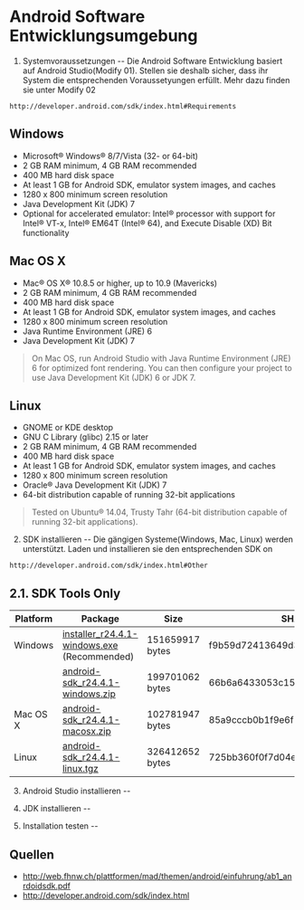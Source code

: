 Android Software Entwicklungsumgebung
===

1. Systemvoraussetzungen
--
Die Android Software Entwicklung basiert auf Android Studio(Modify 01). Stellen sie deshalb sicher, dass ihr System die entsprechenden Voraussetyungen erfüllt. Mehr dazu finden sie unter
Modify 02
```
http://developer.android.com/sdk/index.html#Requirements
```
Windows
---
- Microsoft® Windows® 8/7/Vista (32- or 64-bit)
- 2 GB RAM minimum, 4 GB RAM recommended
- 400 MB hard disk space
- At least 1 GB for Android SDK, emulator system images, and caches
- 1280 x 800 minimum screen resolution
- Java Development Kit (JDK) 7
- Optional for accelerated emulator: Intel® processor with support for Intel® VT-x, Intel® EM64T (Intel® 64), and Execute Disable (XD) Bit functionality

Mac OS X
---
- Mac® OS X® 10.8.5 or higher, up to 10.9 (Mavericks)
- 2 GB RAM minimum, 4 GB RAM recommended
- 400 MB hard disk space
- At least 1 GB for Android SDK, emulator system images, and caches
- 1280 x 800 minimum screen resolution
- Java Runtime Environment (JRE) 6
- Java Development Kit (JDK) 7
>On Mac OS, run Android Studio with Java Runtime Environment (JRE) 6 for optimized font rendering. You can then configure your project to use Java Development Kit (JDK) 6 or JDK 7.

Linux
---
- GNOME or KDE desktop
- GNU C Library (glibc) 2.15 or later
- 2 GB RAM minimum, 4 GB RAM recommended
- 400 MB hard disk space
- At least 1 GB for Android SDK, emulator system images, and caches
- 1280 x 800 minimum screen resolution
- Oracle® Java Development Kit (JDK) 7
- 64-bit distribution capable of running 32-bit applications
>Tested on Ubuntu® 14.04, Trusty Tahr (64-bit distribution capable of running 32-bit applications).

2. SDK installieren
--
Die gängigen Systeme(Windows, Mac, Linux) werden unterstützt. Laden und installieren sie den entsprechenden SDK on
```
http://developer.android.com/sdk/index.html#Other
```
2.1. SDK Tools Only
--
| Platform | Package | Size | SHA-1 Checksum |
|---|---|---|---|
| Windows | [installer_r24.4.1-windows.exe](http://dl.google.com/android/installer_r24.4.1-windows.exe) (Recommended) | 151659917 bytes |f9b59d72413649d31e633207e31f456443e7ea0b |
| | [android-sdk_r24.4.1-windows.zip](http://dl.google.com/android/android-sdk_r24.4.1-windows.zip) | 199701062 bytes | 66b6a6433053c152b22bf8cab19c0f3fef4eba49|
| Mac OS X | [android-sdk_r24.4.1-macosx.zip](http://dl.google.com/android/android-sdk_r24.4.1-macosx.zip) | 102781947 bytes | 85a9cccb0b1f9e6f1f616335c5f07107553840cd |
|Linux|[android-sdk_r24.4.1-linux.tgz](http://dl.google.com/android/android-sdk_r24.4.1-linux.tgz)|326412652 bytes|725bb360f0f7d04eaccff5a2d57abdd49061326d|

3. Android Studio installieren
--

4. JDK installieren
--

5. Installation testen
--


Quellen
--
- http://web.fhnw.ch/plattformen/mad/themen/android/einfuhrung/ab1_anrdoidsdk.pdf
- http://developer.android.com/sdk/index.html